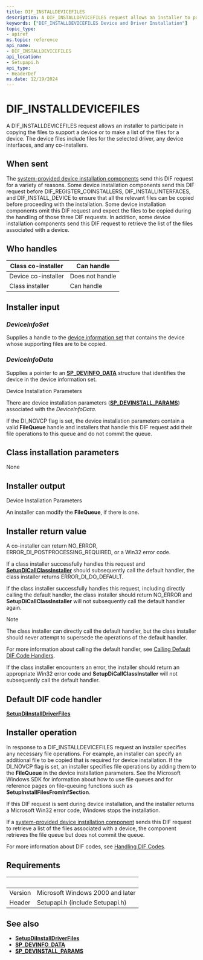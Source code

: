 ```yaml
---
title: DIF_INSTALLDEVICEFILES
description: A DIF_INSTALLDEVICEFILES request allows an installer to participate in copying the files to support a device or to make a list of the files for a device.
keywords: ["DIF_INSTALLDEVICEFILES Device and Driver Installation"]
topic_type:
- apiref
ms.topic: reference
api_name:
- DIF_INSTALLDEVICEFILES
api_location:
- Setupapi.h
api_type:
- HeaderDef
ms.date: 12/19/2024
---
```


# DIF_INSTALLDEVICEFILES

A DIF_INSTALLDEVICEFILES request allows an installer to participate in copying the files to support a device or to make a list of the files for a device. The device files include files for the selected driver, any device interfaces, and any co-installers.

## When sent

The [system-provided device installation components](./index.md) send this DIF request for a variety of reasons. Some device installation components send this DIF request before DIF_REGISTER_COINSTALLERS, DIF_INSTALLINTERFACES, and DIF_INSTALL_DEVICE to ensure that all the relevant files can be copied before proceeding with the installation. Some device installation components omit this DIF request and expect the files to be copied during the handling of those three DIF requests. In addition, some device installation components send this DIF request to retrieve the list of the files associated with a device.

## Who handles

| Class co-installer | Can handle |
|--|--|
| Device co-installer | Does not handle |
| Class installer | Can handle |

## Installer input

### *DeviceInfoSet*

Supplies a handle to the [device information set](./device-information-sets.md) that contains the device whose supporting files are to be copied.

### *DeviceInfoData*

Supplies a pointer to an **[SP_DEVINFO_DATA](/windows/win32/api/setupapi/ns-setupapi-sp_devinfo_data)** structure that identifies the device in the device information set.

Device Installation Parameters

There are device installation parameters (**[SP_DEVINSTALL_PARAMS](/windows/win32/api/setupapi/ns-setupapi-sp_devinstall_params_a)**) associated with the *DeviceInfoData*.

If the DI_NOVCP flag is set, the device installation parameters contain a valid **FileQueue** handle and installers that handle this DIF request add their file operations to this queue and do not commit the queue.

## Class installation parameters

None

## Installer output

Device Installation Parameters

An installer can modify the **FileQueue**, if there is one.

## Installer return value

A co-installer can return NO_ERROR, ERROR_DI_POSTPROCESSING_REQUIRED, or a Win32 error code.

If a class installer successfully handles this request and **[SetupDiCallClassInstaller](/windows/win32/api/setupapi/nf-setupapi-setupdicallclassinstaller)** should subsequently call the default handler, the class installer returns ERROR_DI_DO_DEFAULT.

If the class installer successfully handles this request, including directly calling the default handler, the class installer should return NO_ERROR and **SetupDiCallClassInstaller** will not subsequently call the default handler again.

> [!NOTE]
> The class installer can directly call the default handler, but the class installer should never attempt to supersede the operations of the default handler.

For more information about calling the default handler, see [Calling Default DIF Code Handlers](./calling-the-default-dif-code-handlers.md).

If the class installer encounters an error, the installer should return an appropriate Win32 error code and **SetupDiCallClassInstaller** will not subsequently call the default handler.

## Default DIF code handler

**[SetupDiInstallDriverFiles](/windows/win32/api/setupapi/nf-setupapi-setupdiinstalldriverfiles)**

## Installer operation

In response to a DIF_INSTALLDEVICEFILES request an installer specifies any necessary file operations. For example, an installer can specify an additional file to be copied that is required for device installation. If the DI_NOVCP flag is set, an installer specifies file operations by adding them to the **FileQueue** in the device installation parameters. See the Microsoft Windows SDK for information about how to use file queues and for reference pages on file-queuing functions such as **SetupInstallFilesFromInfSection**.

If this DIF request is sent during device installation, and the installer returns a Microsoft Win32 error code, Windows stops the installation.

If a [system-provided device installation component](./index.md) sends this DIF request to retrieve a list of the files associated with a device, the component retrieves the file queue but does not commit the queue.

For more information about DIF codes, see [Handling DIF Codes](./handling-dif-codes.md).

## Requirements

| &nbsp; | &nbsp; |
|--|--|
| Version | Microsoft Windows 2000 and later |
| Header | Setupapi.h (include Setupapi.h) |

## See also

- **[SetupDiInstallDriverFiles](/windows/win32/api/setupapi/nf-setupapi-setupdiinstalldriverfiles)**
- **[SP_DEVINFO_DATA](/windows/win32/api/setupapi/ns-setupapi-sp_devinfo_data)**
- **[SP_DEVINSTALL_PARAMS](/windows/win32/api/setupapi/ns-setupapi-sp_devinstall_params_a)**
